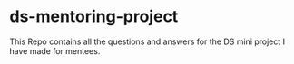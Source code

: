 # ds-mentoring-project
This Repo contains all the questions and answers for the DS mini project I have made for mentees.
